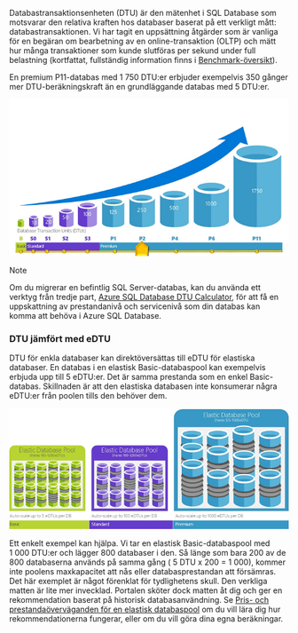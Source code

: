 Databastransaktionsenheten (DTU) är den mätenhet i SQL Database som motsvarar den relativa kraften hos databaser baserat på ett verkligt mått: databastransaktionen. Vi har tagit en uppsättning åtgärder som är vanliga för en begäran om bearbetning av en online-transaktion (OLTP) och mätt hur många transaktioner som kunde slutföras per sekund under full belastning (kortfattat, fullständig information finns i [Benchmark-översikt](../articles/sql-database/sql-database-benchmark-overview.md)). 

En premium P11-databas med 1 750 DTU:er erbjuder exempelvis 350 gånger mer DTU-beräkningskraft än en grundläggande databas med 5 DTU:er. 

![Introduktion till SQL Database: DTU:er för enkla databaser efter nivå.](./media/sql-database-understanding-dtus/single_db_dtus.png)

> [!NOTE]
> Om du migrerar en befintlig SQL Server-databas, kan du använda ett verktyg från tredje part, [Azure SQL Database DTU Calculator](http://dtucalculator.azurewebsites.net/), för att få en uppskattning av prestandanivå och servicenivå som din databas kan komma att behöva i Azure SQL Database.
> 
> 

### <a name="dtu-vs-edtu"></a>DTU jämfört med eDTU
DTU för enkla databaser kan direktöversättas till eDTU för elastiska databaser. En databas i en elastisk Basic-databaspool kan exempelvis erbjuda upp till 5 eDTU:er. Det är samma prestanda som en enkel Basic-databas. Skillnaden är att den elastiska databasen inte konsumerar några eDTU:er från poolen tills den behöver dem. 

![Introduktion till SQL Database: elastiska pooler efter nivå.](./media/sql-database-understanding-dtus/sqldb_elastic_pools.png)

Ett enkelt exempel kan hjälpa. Vi tar en elastisk Basic-databaspool med 1 000 DTU:er och lägger 800 databaser i den. Så länge som bara 200 av de 800 databaserna används på samma gång ( 5 DTU x 200 = 1 000), kommer inte poolens maxkapacitet att nås eller databasprestandan att försämras. Det här exemplet är något förenklat för tydlighetens skull. Den verkliga matten är lite mer invecklad. Portalen sköter dock matten åt dig och ger en rekommendation baserat på historisk databasanvändning. Se [Pris- och prestandaöverväganden för en elastisk databaspool](../articles/sql-database/sql-database-elastic-pool-guidance.md) om du vill lära dig hur rekommendationerna fungerar, eller om du vill göra dina egna beräkningar. 



<!--HONumber=Jan17_HO3-->


